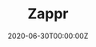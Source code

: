 ---
date: 2020-06-30T00:00:00Z
title: Zappr
categories: [Web app]
tags: [C#, .NET Core, API, Angular, GraphQL, Apollo, Typescript]
image: https://i.imgur.com/pn4EWZd.jpg
cta:
    -   icon: "fab fa-github"
        link: https://github.com/dantederuwe-hogent/zappr-frontend
        text: frontend
    -   icon: "fab fa-github"
        link: https://github.com/dantederuwe-hogent/zappr-backend
        text: backend
---